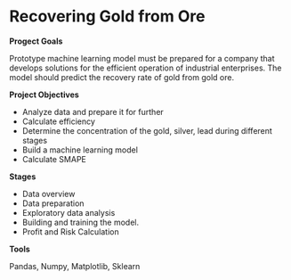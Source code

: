 # Recovering Gold from Ore

**Progect Goals**

Prototype machine learning model must be prepared for a company that develops solutions for the efficient operation of industrial enterprises. The model should predict the recovery rate of gold from gold ore.

**Project Objectives**

- Analyze data and prepare it for further 
- Calculate efficiency
- Determine the concentration of the gold, silver, lead during different stages
- Build a machine learning model 
- Calculate SMAPE

**Stages**

- Data overview
- Data preparation
- Exploratory data analysis
- Building and training the model.
- Profit and Risk Calculation

**Tools** 

Pandas, Numpy, Matplotlib, Sklearn
